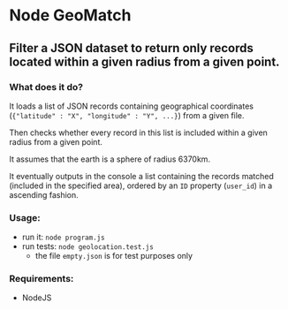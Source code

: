 # Node GeoMatch

## Filter a JSON dataset to return only records located within a given radius from a given point.

### What does it do?
It loads a list of JSON records containing geographical coordinates (`{"latitude" : "X", "longitude" : "Y", ...}`) from a given file.

Then checks whether every record in this list is included within a given radius from a given point.

It assumes that the earth is a sphere of radius 6370km.

It eventually outputs in the console a list containing the records matched (included in the specified area), ordered by an `ID` property (`user_id`) in a ascending fashion.

### Usage:
- run it: `node program.js`
- run tests: `node geolocation.test.js`
    - the file `empty.json` is for test purposes only

### Requirements:
 - NodeJS